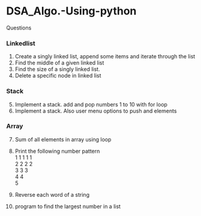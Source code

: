 # DSA_Algo.-Using-python
Questions

### Linkedlist

1. Create a singly linked list, append some items and iterate through the list<br/>
2. Find the middle of a given linked list<br/>
3. Find the size of a singly linked list.<br/>
4. Delete a specific node in linked list

### Stack

5. Implement a stack. add and pop numbers 1 to 10 with for loop
6. Implement a stack. Also user menu options to push and elements

### Array

7. Sum of all elements in array using loop

8. Print the following number pattern<br/>
1 1 1 1 1 <br/>
2 2 2 2 <br/>
3 3 3 <br/>
4 4 <br/>
5<br/>

9. Reverse each word of a string<br/>
10. program to find the largest number in a list
